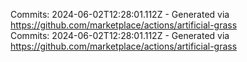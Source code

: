 Commits: 2024-06-02T12:28:01.112Z - Generated via https://github.com/marketplace/actions/artificial-grass
<br>
Commits: 2024-06-02T12:28:01.112Z - Generated via https://github.com/marketplace/actions/artificial-grass
<br>
